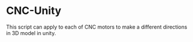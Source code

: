 # CNC-Unity
This script can apply to each of CNC motors to make a different directions in 3D model in unity.
